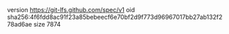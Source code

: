 version https://git-lfs.github.com/spec/v1
oid sha256:4f6fdd8ac91f23a85bebeecf6e70bf2d9f773d96967017bb27ab132f278ad6ae
size 7874
